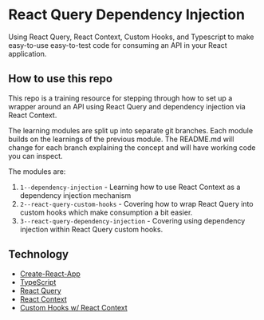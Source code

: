 # React Query Dependency Injection

Using React Query, React Context, Custom Hooks, and Typescript to make easy-to-use easy-to-test code for consuming an API in your React application.

## How to use this repo

This repo is a training resource for stepping through how to set up a wrapper
around an API using React Query and dependency injection via React Context.

The learning modules are split up into separate git branches. Each module builds
on the learnings of the previous module. The README.md will change for each
branch explaining the concept and will have working code you can inspect.

The modules are:

1. `1--dependency-injection` - Learning how to use React Context as a
   dependency injection mechanism
2. `2--react-query-custom-hooks` - Covering how to wrap React Query into custom
   hooks which make consumption a bit easier.
3. `3--react-query-dependency-injection` - Covering using dependency injection
   within React Query custom hooks.

## Technology

* [Create-React-App](https://create-react-app.dev/)
* [TypeScript](https://www.typescriptlang.org/)
* [React Query](https://react-query.tanstack.com/)
* [React Context](https://reactjs.org/docs/context.html)
* [Custom Hooks w/ React Context](https://kentcdodds.com/blog/how-to-use-react-context-effectively)
